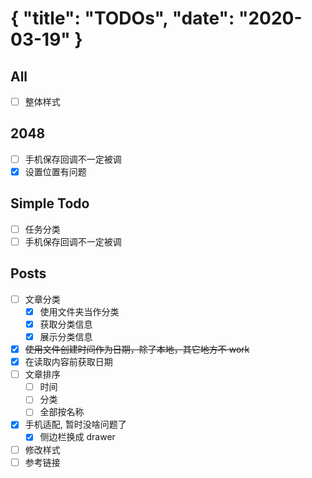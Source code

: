 {
  "title": "TODOs",
  "date": "2020-03-19"
}
==========
## All
- [ ] 整体样式
 
## 2048  
- [ ] 手机保存回调不一定被调
- [x] 设置位置有问题

## Simple Todo
- [ ] 任务分类
- [ ] 手机保存回调不一定被调

## Posts
- [ ] 文章分类
    - [x] 使用文件夹当作分类
    - [x] 获取分类信息
    - [x] 展示分类信息
- [x] ~~使用文件创建时间作为日期，除了本地，其它地方不 work~~
- [x] 在读取内容前获取日期
- [ ] 文章排序
    - [ ] 时间
    - [ ] 分类
    - [ ] 全部按名称
- [x] 手机适配, 暂时没啥问题了
    - [x] 侧边栏换成 drawer
- [ ] 修改样式
- [ ] 参考链接
